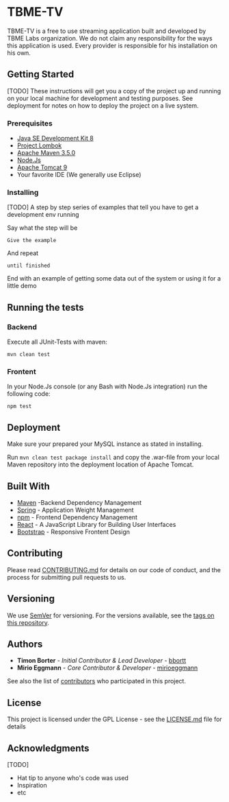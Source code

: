 # TBME-TV

TBME-TV is a free to use streaming application built and developed
by TBME Labs organization. We do not claim any responsibility for the
ways this application is used. Every provider is responsible for his
installation on his own.

## Getting Started

[TODO] These instructions will get you a copy of the project up and running on your local machine for development and testing purposes. See deployment for notes on how to deploy the project on a live system.

### Prerequisites

* [Java SE Development Kit 8](http://www.oracle.com/technetwork/java/javase/downloads/jdk8-downloads-2133151.html)
* [Project Lombok](https://projectlombok.org/download)
* [Apache Maven 3.5.0](https://maven.apache.org/download.cgi)
* [Node.Js](https://nodejs.org/en/download/)
* [Apache Tomcat 9](https://tomcat.apache.org/download-90.cgi)
* Your favorite IDE (We generally use Eclipse)

### Installing

[TODO] A step by step series of examples that tell you have to get a development env running

Say what the step will be

```
Give the example
```

And repeat

```
until finished
```

End with an example of getting some data out of the system or using it for a little demo

## Running the tests

### Backend

Execute all JUnit-Tests with maven:
```
mvn clean test
```

### Frontent

In your Node.Js console (or any Bash with Node.Js integration) run the following code:
```
npm test
```

## Deployment

Make sure your prepared your MySQL instance as stated in installing.

Run `mvn clean test package install` and copy the .war-file from your local Maven repository into the deployment location of Apache Tomcat.

## Built With

* [Maven](https://maven.apache.org/) -Backend Dependency Management
* [Spring](https://spring.io/) - Application Weight Management
* [npm](https://www.npmjs.com/) - Frontend Dependency Management
* [React](https://facebook.github.io/react/) - A JavaScript Library for Building User Interfaces
* [Bootstrap](http://getbootstrap.com/) - Responsive Frontent Design

## Contributing

Please read [CONTRIBUTING.md](CONTRIBUTING.md) for details on our code of conduct, and the process for submitting pull requests to us.

## Versioning

We use [SemVer](http://semver.org/) for versioning. For the versions available, see the [tags on this repository](https://github.com/tbmelabs/tbme-tv/tags). 

## Authors

* **Timon Borter** - *Initial Contributor & Lead Developer* - [bbortt](https://github.com/bbortt)
* **Mirio Eggmann** - *Core Contributor & Developer* - [mirioeggmann](https://github.com/mirioeggmann)

See also the list of [contributors](https://github.com/tbmelabs/tbme-tv/contributors) who participated in this project.

## License

This project is licensed under the GPL License - see the [LICENSE.md](LICENSE.md) file for details

## Acknowledgments

[TODO]

* Hat tip to anyone who's code was used
* Inspiration
* etc
